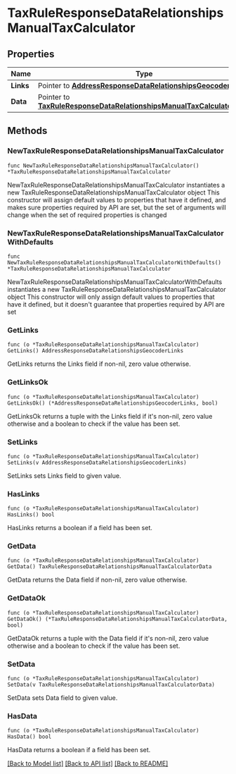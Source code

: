 # TaxRuleResponseDataRelationshipsManualTaxCalculator

## Properties

Name | Type | Description | Notes
------------ | ------------- | ------------- | -------------
**Links** | Pointer to [**AddressResponseDataRelationshipsGeocoderLinks**](AddressResponseDataRelationshipsGeocoderLinks.md) |  | [optional] 
**Data** | Pointer to [**TaxRuleResponseDataRelationshipsManualTaxCalculatorData**](TaxRuleResponseDataRelationshipsManualTaxCalculatorData.md) |  | [optional] 

## Methods

### NewTaxRuleResponseDataRelationshipsManualTaxCalculator

`func NewTaxRuleResponseDataRelationshipsManualTaxCalculator() *TaxRuleResponseDataRelationshipsManualTaxCalculator`

NewTaxRuleResponseDataRelationshipsManualTaxCalculator instantiates a new TaxRuleResponseDataRelationshipsManualTaxCalculator object
This constructor will assign default values to properties that have it defined,
and makes sure properties required by API are set, but the set of arguments
will change when the set of required properties is changed

### NewTaxRuleResponseDataRelationshipsManualTaxCalculatorWithDefaults

`func NewTaxRuleResponseDataRelationshipsManualTaxCalculatorWithDefaults() *TaxRuleResponseDataRelationshipsManualTaxCalculator`

NewTaxRuleResponseDataRelationshipsManualTaxCalculatorWithDefaults instantiates a new TaxRuleResponseDataRelationshipsManualTaxCalculator object
This constructor will only assign default values to properties that have it defined,
but it doesn't guarantee that properties required by API are set

### GetLinks

`func (o *TaxRuleResponseDataRelationshipsManualTaxCalculator) GetLinks() AddressResponseDataRelationshipsGeocoderLinks`

GetLinks returns the Links field if non-nil, zero value otherwise.

### GetLinksOk

`func (o *TaxRuleResponseDataRelationshipsManualTaxCalculator) GetLinksOk() (*AddressResponseDataRelationshipsGeocoderLinks, bool)`

GetLinksOk returns a tuple with the Links field if it's non-nil, zero value otherwise
and a boolean to check if the value has been set.

### SetLinks

`func (o *TaxRuleResponseDataRelationshipsManualTaxCalculator) SetLinks(v AddressResponseDataRelationshipsGeocoderLinks)`

SetLinks sets Links field to given value.

### HasLinks

`func (o *TaxRuleResponseDataRelationshipsManualTaxCalculator) HasLinks() bool`

HasLinks returns a boolean if a field has been set.

### GetData

`func (o *TaxRuleResponseDataRelationshipsManualTaxCalculator) GetData() TaxRuleResponseDataRelationshipsManualTaxCalculatorData`

GetData returns the Data field if non-nil, zero value otherwise.

### GetDataOk

`func (o *TaxRuleResponseDataRelationshipsManualTaxCalculator) GetDataOk() (*TaxRuleResponseDataRelationshipsManualTaxCalculatorData, bool)`

GetDataOk returns a tuple with the Data field if it's non-nil, zero value otherwise
and a boolean to check if the value has been set.

### SetData

`func (o *TaxRuleResponseDataRelationshipsManualTaxCalculator) SetData(v TaxRuleResponseDataRelationshipsManualTaxCalculatorData)`

SetData sets Data field to given value.

### HasData

`func (o *TaxRuleResponseDataRelationshipsManualTaxCalculator) HasData() bool`

HasData returns a boolean if a field has been set.


[[Back to Model list]](../README.md#documentation-for-models) [[Back to API list]](../README.md#documentation-for-api-endpoints) [[Back to README]](../README.md)


